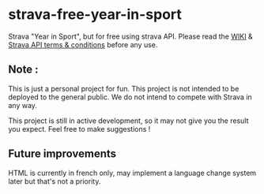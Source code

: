 # strava-free-year-in-sport
Strava "Year in Sport", but for free using strava API. Please read the [WIKI](https://github.com/allan-cff/strava-free-year-in-sport/wiki) & [Strava API terms & conditions](https://www.strava.com/legal/api) before any use.

## Note :
This is just a personal project for fun. This project is not intended to be deployed to the general public. We do not intend to compete with Strava in any way.

This project is still in active development, so it may not give you the result you expect. Feel free to make suggestions !

## Future improvements
HTML is currently in french only, may implement a language change system later but that's not a priority.
